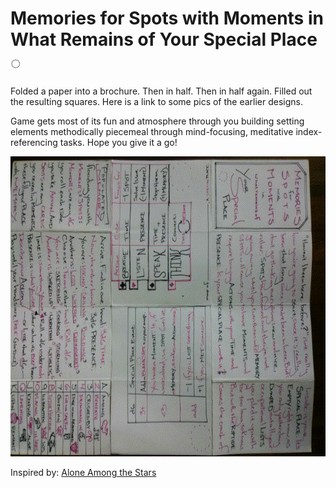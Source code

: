 # Memories for Spots with Moments in What Remains of Your Special Place ◌

Folded a paper into a brochure. Then in half. Then in half again. Filled out the resulting squares. Here is a link to some pics of the earlier designs.

Game gets most of its fun and atmosphere through you building setting elements methodically piecemeal through mind-focusing, meditative index-referencing tasks. Hope you give it a go!

<p align="center">
        <img style="image-rendering: auto;" src ="https://github.com/2pid/Mem/raw/master/Making+Design/Store Page/fold-instruction-animated.gif" width="800" height="480"/>
</p>

Inspired by: [Alone Among the Stars](https://noroadhome.itch.io/alone-among-the-stars)
